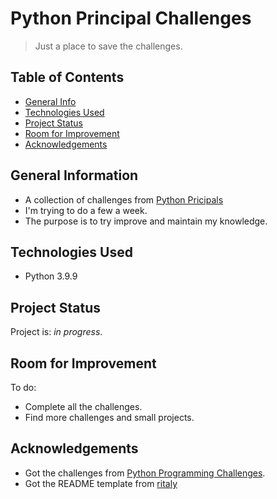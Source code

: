 # Python Principal Challenges
> Just a place to save the challenges.


## Table of Contents
* [General Info](#general-information)
* [Technologies Used](#technologies-used)
* [Project Status](#project-status)
* [Room for Improvement](#room-for-improvement)
* [Acknowledgements](#acknowledgements)


## General Information
- A collection of challenges from [Python Pricipals](https://pythonprinciples.com/)
- I'm trying to do a few a week.
- The purpose is to try improve and maintain my knowledge.


## Technologies Used
- Python 3.9.9


## Project Status
Project is: _in progress_.


## Room for Improvement
To do:
- Complete all the challenges.
- Find more challenges and small projects.


## Acknowledgements
- Got the challenges from [Python Programming Challenges](https://pythonprinciples.com/challenges/).
- Got the README template from [ritaly](https://github.com/ritaly/README-cheatsheet)
